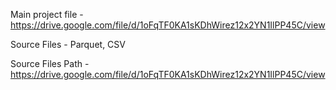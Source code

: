 Main project file - https://drive.google.com/file/d/1oFqTF0KA1sKDhWirez12x2YN1IlPP45C/view

Source Files - Parquet, CSV

Source Files Path - https://drive.google.com/file/d/1oFqTF0KA1sKDhWirez12x2YN1IlPP45C/view
